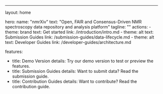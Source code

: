 ---
layout: home

hero:
  name: "nmrXiv"
  text: "Open, FAIR and Consensus-Driven NMR spectroscopy data repository and analysis platform"
  tagline: ""
  actions:
    - theme: brand
      text: Get started
      link: /introduction/intro.md
    - theme: alt
      text: Submission Guides
      link: /submission-guides/data-lifecycle.md
    - theme: alt
      text: Developer Guides
      link: /developer-guides/architecture.md

features:
  - title: Demo Version
    details: Try our demo version to test or preview the features.
  - title: Submission Guides
    details: Want to submit data? Read the submission guide.
  - title: Contribution Guides
    details: Want to contribute? Read the contribution guide.